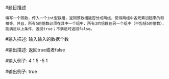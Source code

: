 #题目描述

    编写一个函数，传入一个int型数组，返回该数组能否分成两组，使得两组中各元素加起来的和相等，并且，所有5的倍数必须在其中一个组中，所有3的倍数在另一个组中（不包括5的倍数），能满足以上条件，返回true；不满足时返回false。

#输入描述:
    输入输入的数据个数


#输出描述:
    返回true或者false

#输入例子:
    4
    1
    5
    -5
    1

#输出例子:
    true